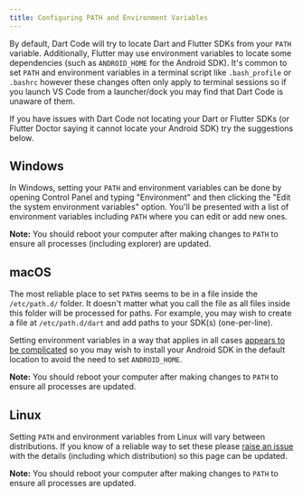 ```yaml
---
title: Configuring PATH and Environment Variables
---
```


By default, Dart Code will try to locate Dart and Flutter SDKs from your `PATH` variable. Additionally, Flutter may use environment variables to locate some dependencies (such as `ANDROID_HOME` for the Android SDK). It's common to set `PATH` and environment variables in a terminal script like `.bash_profile` or `.bashrc` however these changes often only apply to terminal sessions so if you launch VS Code from a launcher/dock you may find that Dart Code is unaware of them.

If you have issues with Dart Code not locating your Dart or Flutter SDKs (or Flutter Doctor saying it cannot locate your Android SDK) try the suggestions below.

## Windows

In Windows, setting your `PATH` and environment variables can be done by opening Control Panel and typing "Environment" and then clicking the "Edit the system environment variables" option. You'll be presented with a list of environment variables including `PATH` where you can edit or add new ones.

**Note:** You should reboot your computer after making changes to `PATH` to ensure all processes (including explorer) are updated.

## macOS

The most reliable place to set `PATH`s seems to be in a file inside the `/etc/path.d/` folder. It doesn't matter what you call the file as all files inside this folder will be processed for paths. For example, you may wish to create a file at `/etc/path.d/dart` and add paths to your SDK(s) (one-per-line).

Setting environment variables in a way that applies in all cases [appears to be complicated](https://stackoverflow.com/a/5444960) so you may wish to install your Android SDK in the default location to avoid the need to set `ANDROID_HOME`.

**Note:** You should reboot your computer after making changes to `PATH` to ensure all processes are updated.

## Linux

Setting `PATH` and environment variables from Linux will vary between distributions. If you know of a reliable way to set these please [raise an issue](https://github.com/Dart-Code/Dart-Code/issues/new?labels=is%20documentation) with the details (including which distribution) so this page can be updated.

**Note:** You should reboot your computer after making changes to `PATH` to ensure all processes are updated.
